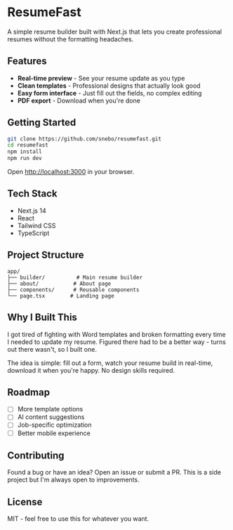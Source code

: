 # ResumeFast

A simple resume builder built with Next.js that lets you create professional resumes without the formatting headaches.

## Features

- **Real-time preview** - See your resume update as you type
- **Clean templates** - Professional designs that actually look good
- **Easy form interface** - Just fill out the fields, no complex editing
- **PDF export** - Download when you're done

## Getting Started

```bash
git clone https://github.com/snebo/resumefast.git
cd resumefast
npm install
npm run dev
```

Open [http://localhost:3000](http://localhost:3000) in your browser.

## Tech Stack

- Next.js 14
- React
- Tailwind CSS
- TypeScript

## Project Structure

```
app/
├── builder/          # Main resume builder
├── about/           # About page
├── components/      # Reusable components
└── page.tsx        # Landing page
```

## Why I Built This

I got tired of fighting with Word templates and broken formatting every time I needed to update my resume. Figured there had to be a better way - turns out there wasn't, so I built one.

The idea is simple: fill out a form, watch your resume build in real-time, download it when you're happy. No design skills required.

## Roadmap

- [ ] More template options
- [ ] AI content suggestions
- [ ] Job-specific optimization
- [ ] Better mobile experience

## Contributing

Found a bug or have an idea? Open an issue or submit a PR. This is a side project but I'm always open to improvements.

## License

MIT - feel free to use this for whatever you want.
